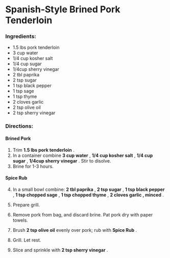 # Spanish-Style Brined Pork Tenderloin 

### Ingredients: 
* 1.5 lbs pork tenderloin
* 3 cup water
* 1/4 cup kosher salt
* 1/4 cup sugar
*  1/4cup sherry vinegar
* 2 tbl paprika
* 2 tsp sugar
* 1 tsp black pepper
* 1 tsp sage
* 1 tsp thyme
* 2 cloves garlic
* 2 tsp olive oil
* 2 tsp sherry vinegar

### Directions: 

#### Brined Pork
1. Trim **1.5 lbs pork tenderloin** . 
2. In a container combine **3 cup water** , **1/4 cup kosher salt** , **1/4 cup sugar** , **1/4cup sherry vinegar** . Stir to disolve. 
3. Brine for 1-3 hours. 



#### Spice Rub
4. In a small bowl combine: **2 tbl paprika** , **2 tsp sugar** , **1 tsp black pepper** , **1 tsp chopped sage** , **1 tsp chopped thyme** , **2 cloves garlic , minced** . 


5. Prepare grill. 
6. Remove pork from bag, and discard brine. Pat pork dry with paper towels. 
7. Brush **2 tsp olive oil** evenly over pork; rub with **Spice Rub** . 
8. Grill. Let rest. 
9. Slice and sprinkle with **2 tsp sherry vinegar** . 

